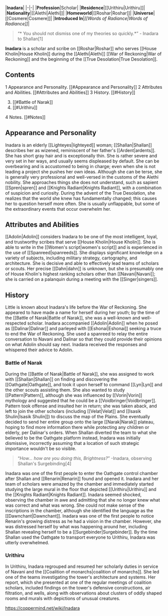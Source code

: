 |**Inadara**|
|-|-|
|**Profession**|Scholar|
|**Residence**|[[Urithiru\|Urithiru]]|
|**Nationality**|[[Alethi\|Alethi]]|
|**Homeworld**|[[Roshar\|Roshar]]|
|**Universe**|[[Cosmere\|Cosmere]]|
|**Introduced In**|*[[Words of Radiance\|Words of Radiance]]*|

>“* You should not dismiss one of my theories so quickly.*”
\- Inadara to Shallan[1]


**Inadara** is a scholar and scribe on [[Roshar\|Roshar]] who serves [[House Kholin\|House Kholin]] during the [[Alethi\|Alethi]] [[War of Reckoning\|War of Reckoning]] and the beginning of the [[True Desolation\|True Desolation]].

## Contents

1 Appearance and Personality. [[#Appearance and Personality]] 
2 Attributes and Abilities. [[#Attributes and Abilities]] 
3 History. [[#History]] 

3. [[#Battle of Narak]] 
3. [[#Urithiru]] 


4 Notes. [[#Notes]] 


## Appearance and Personality
Inadara is an elderly [[Lighteyes\|lighteyed]] woman; [[Shallan\|Shallan]] describes her as wizened, reminiscent of her father's [[Ardent\|ardents]]. She has short gray hair and is exceptionally thin.
She is rather severe and very set in her ways, and usually seems displeased by default. She can be overbearing and is accustomed to being in charge; even when she is not leading a project she pushes her own ideas. Although she can be terse, she is generally very professional and well-versed in the customs of the Alethi nobility.
She approaches things she does not understand, such as sapient [[Spren\|spren]] and [[Knights Radiant\|Knights Radiant]], with a combination of suspicion and curiosity. During the advent of the True Desolation, she realizes that the world she knew has fundamentally changed; this causes her to question herself more often. She is usually unflappable, but some of the extraordinary events that occur overwhelm her.

## Attributes and Abilities
[[Adolin\|Adolin]] considers Inadara to be one of the most intelligent, loyal, and trustworthy scribes that serve [[House Kholin\|House Kholin]]. She is able to write in the [[Women's script\|women's script]] and is experienced in the use of [[Spanreed\|spanreeds]]. She displays significant knowledge on a variety of subjects, including military strategy, cartography, and architecture. She is decisive and able to effectively lead teams of scholars or scouts.
Her precise [[Dahn\|dahn]] is unknown, but she is presumably one of House Kholin's highest ranking scholars other than [[Navani\|Navani]]; she is carried on a palanquin during a meeting with the [[Singer\|singers]].

## History
Little is known about Inadara's life before the War of Reckoning. She appeared to have made a name for herself during her youth; by the time of the [[Battle of Narak\|Battle of Narak]], she was a well-known and well-respected scholar.
Inadara accompanied [[Adolin\|Adolin]] when he posed as [[Dalinar\|Dalinar]] and parleyed with [[Eshonai\|Eshonai]] seeking a truce to end the War of Reckoning. She used a spanreed to relay the entire conversation to Navani and Dalinar so that they could provide their opinions on what Adolin should say next. Inadara received the responses and whispered their advice to Adolin.

### Battle of Narak
During the [[Battle of Narak\|Battle of Narak]], she was assigned to work with [[Shallan\|Shallan]] on finding and discovering the [[Oathgate\|Oathgate]], and took it upon herself to command [[Lyn\|Lyn]] and the other scouts assisting them. She also wanted to study [[Pattern\|Pattern]], although she was influenced by [[Vorin\|Vorin]] mythology and suggested that he could be a [[Voidbringer\|Voidbringer]]. Pattern took offense and insulted her in return; she was taken aback, and left to join the other scholars (including [[Velat\|Velat]] and [[Isasik Shulin\|Isasik Shulin]]) to discuss the map of the Plains. She eventually decided to send her entire group onto the large [[Narak\|Narak]] plateau, hoping to find more information there while protecting any children or elderly, per Dalinar's orders. When Shallan diverted the team to what she believed to be the Oathgate platform instead, Inadara was initially dismissive, incorrectly assuming that a location of such strategic importance wouldn't be so visible.

>“*How... how are you doing this, Brightness?*”
\-Inadara, observing Shallan's Surgebinding[4]

Inadara was one of the first people to enter the Oathgate control chamber after Shallan and [[Renarin\|Renarin]] found and opened it. Inadara and her team of scholars were amazed by the chamber and immediately started studying the large mural in the floor that depicted [[Urithiru\|Urithiru]] and the [[Knights Radiant\|Knights Radiant]]. Inadara seemed shocked, observing the chamber in awe and admitting that she no longer knew what was correct and what was wrong. She could not make sense of the inscriptions in the chamber, although she identified the language as the [[Dawnchant\|Dawnchant]]. Inadara was one of the first people to notice Renarin's growing distress as he had a vision in the chamber. However, she was distressed herself by what was happening around her, including Shallan revealing herself to be a [[Surgebinder\|Surgebinder]]. By the time Shallan used the Oathgate to transport everyone to Urithiru, Inadara was utterly overwhelmed.

### Urithiru
In Urithiru, Inadara regrouped and resumed her scholarly duties in service of Navani and the [[Coalition of monarchs\|coalition of monarchs]]. She led one of the teams investigating the tower's architecture and systems. Her report, which she presented at one of the regular meetings of coalition scholars, included findings on the tower's defensive constructions, air filtration, and wells, along with observations about clusters of oddly shaped rooms and murals with depictions of unusual creatures.



https://coppermind.net/wiki/Inadara